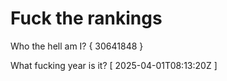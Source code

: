 # Fuck the rankings

Who the hell am I?
{ 30641848 }

What fucking year is it?
[ 2025-04-01T08:13:20Z ]
